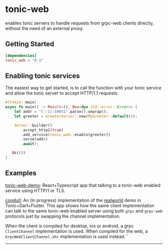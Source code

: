 # tonic-web

enables tonic servers to handle requests from grpc-web clients directly, without the need of an
external proxy. 

## Getting Started

 ```toml
 [dependencies]
 tonic_web = "0.1"
 ```

 ## Enabling tonic services

 The easiest way to get started, is to call the function with your tonic service and allow the tonic 
 server to accept HTTP/1.1 requests:

 ```rust
 #[tokio::main]
 async fn main() -> Result<(), Box<dyn std::error::Error>> {
     let addr = "[::1]:50051".parse().unwrap();
     let greeter = GreeterServer::new(MyGreeter::default());

     Server::builder()
        .accept_http1(true)
        .add_service(tonic_web::enable(greeter))
        .serve(addr)
        .await?;

    Ok(())
 }
 ```

## Examples

[tonic-web-demo][1]: React+Typescript app that talking to a tonic-web enabled service using HTTP/1 or TLS.

[conduit][2]: An (in progress) implementation of the [realworld][3] demo in Tonic+Dart+Flutter. This app shows how
the same client implementation can talk to the same tonic-web enabled server using both `grpc` and `grpc-web` protocols
just by swapping the channel implementation. 

When the client is compiled for desktop, ios or android, a  grpc `ClientChannel` implementation is used.
When compiled for the web, a `GrpcWebClientChannel.xhr` implementation is used instead.``
****
[1]: https://github.com/alce/tonic-web-demo
[2]: https://github.com/alce/conduit
[3]: https://github.com/gothinkster/realworld
